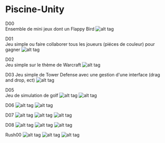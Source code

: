 # Piscine-Unity

D00  
Ensemble de mini jeux dont un Flappy Bird
![alt tag](https://cloud.githubusercontent.com/assets/7196430/26154423/bfc08940-3b0f-11e7-812b-1a0164b7e69c.png)

D01  
Jeu simple ou faire collaborer tous les joueurs (piéces de couleur) pour gagner
![alt tag](https://cloud.githubusercontent.com/assets/7196430/26154536/2779185e-3b10-11e7-8d4a-ff40cbe3efcb.png)

D02  
Jeu simple sur le thème de Warcraft
![alt tag](https://cloud.githubusercontent.com/assets/7196430/26154823/45d7d8b6-3b11-11e7-93dc-696794b037bb.png)

D03
Jeu simple de Tower Defense avec une gestion d'une interface (drag and drop, ect)
![alt tag](https://cloud.githubusercontent.com/assets/7196430/26154652/afb1ceaa-3b10-11e7-9dba-80df226af117.png)

D05  
Jeu de simulation de golf
![alt tag](https://cloud.githubusercontent.com/assets/7196430/26155002/06a59132-3b12-11e7-889d-4fd1cee148cb.png)
![alt tag](https://cloud.githubusercontent.com/assets/7196430/26155006/080bc83e-3b12-11e7-9cd4-d6922977c21b.png)

D06
![alt tag](https://cloud.githubusercontent.com/assets/7196430/26155537/ceaaff7c-3b13-11e7-9e63-ccaf61cc2d4d.png)
![alt tag](https://cloud.githubusercontent.com/assets/7196430/26155538/cfbdf90a-3b13-11e7-93c7-34cacb00b924.png)

D07
![alt tag](https://cloud.githubusercontent.com/assets/7196430/26156013/3b0c98a0-3b15-11e7-8742-bb968936505c.png)
![alt tag](https://cloud.githubusercontent.com/assets/7196430/26156009/39d65750-3b15-11e7-88f5-cd56bceeecfa.png)
![alt tag](https://cloud.githubusercontent.com/assets/7196430/26156014/3c5bc9c4-3b15-11e7-83b9-13e6465f9ecf.png)

D08
![alt tag](https://cloud.githubusercontent.com/assets/7196430/26156236/f4ad3922-3b15-11e7-976f-5e26b5a9a9de.png)
![alt tag](https://cloud.githubusercontent.com/assets/7196430/26156238/f5f32fb2-3b15-11e7-8cea-35b2ef4de87c.png)
![alt tag](https://cloud.githubusercontent.com/assets/7196430/26156241/f7a6ec5e-3b15-11e7-908d-993fb88dbf51.png)

Rush00
![alt tag](https://cloud.githubusercontent.com/assets/7196430/26156694/6de8722e-3b17-11e7-8f55-2019b419bd68.png)
![alt tag](https://cloud.githubusercontent.com/assets/7196430/26156696/6ec9cac6-3b17-11e7-8d4a-dc595b47bded.png)
![alt tag](https://cloud.githubusercontent.com/assets/7196430/26156698/703c1148-3b17-11e7-83c6-5623918015d0.png)
